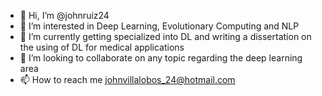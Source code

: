 - 👋 Hi, I’m @johnruiz24
- 👀 I’m interested in Deep Learning, Evolutionary Computing and NLP
- 🌱 I’m currently getting specialized into DL and writing a dissertation on the using of DL for medical applications
- 💞️ I’m looking to collaborate on any topic regarding the deep learning area
- 📫 How to reach me johnvillalobos_24@hotmail.com

<!---
johnruiz24/johnruiz24 is a ✨ special ✨ repository because its `README.md` (this file) appears on your GitHub profile.
You can click the Preview link to take a look at your changes.
--->
